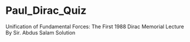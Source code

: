 # Paul_Dirac_Quiz
Unification of Fundamental Forces: The First 1988 Dirac Memorial Lecture  By Sir. Abdus Salam Solution  
